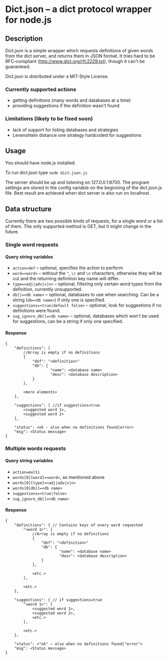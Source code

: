 # Dict.json – a dict protocol wrapper for node.js

## Description ##

Dict.json is a simple wrapper which requests definitions of given words from the dict server, and returns them in JSON format.
It tries hard to be RFC–compliant (http://www.dict.org/rfc2229.txt), though it can't be guaranteed.

Dict.json is distributed under a MIT-Style License.

### Currently supported actions ###
* getting definitions (many words and databases at a time)
* providing suggestions if the definition wasn't found

### Limitations (likely to be fixed soon) ###
* lack of support for listing databases and strategies
* Levenshtein distance one strategy hardcoded for suggestions


## Usage ##

You should have node.js installed.

To run dict.json type `node dict.json.js`

The server should be up and listening on 127.0.0.1:8700.
The program settings are stored in the config variable on the beginning of the dict.json.js file.
Best result are achieved when dict server is also run on localhost.


## Data structure ##

Currently there are two possible kinds of requests, for a single word or a list of them.
The only supported method is GET, but it might change in the future.

### Single word requests ###

#### Query string variables ####
* `action=def` – optional, specifies the action to perform
* `word=<word>` – without the `"`, `\r` and `\n` characters, otherwise they will be cut and the returning definition key name will differ.
* `type=<adj|adv|v|n>` – optional, filtering only certain word types from the definition, currently unsupported.
* `db[]=<db name>` – optional, databases to use when searching. Can be a string (`db=<db name>`) if only one is specified.
* `suggestions=<true|default false>` – optional, look for suggestions if no definitions were found.
* `sug_ignore_db[]=<db name>` – optional, databases which won't be used for suggestions, can be a string if only one specified.

#### Response ####
	{
		"definitions": [
			//Array is empty if no definitions
			{
				"def": "<definition>"
				"db": {
						"name": <database name>
						"desc": <database description>
				}
			},
			
			<more elements>
		],
		
		"suggestions": [ //if suggestions=true
			<suggested word 1>,
			<suggested word 2>
		],
		
		"status": <ok - also when no definitions found|error>
		"msg": <Status message>
	}

### Multiple words requests ###
#### Query string variables ####
* `action=multi`
* `words[0][word]=<word>`, as mentioned above
* `words[0][type]=<adj|adv|v|n>`
* `words[0]db[]=<db name>`
* `suggestions=<true|false>`
* `sug_ignore_db[]=<db name>`
		
#### Response ####
	{
		"definitions": { // Contains keys of every word requested
			"<word 1>": [
				//Array is empty if no definitions
				{
					"def": "<definition>"
					"db": {
							"name": <database name>
							"desc": <database description>
					}
				},
				
				<etc.>
			],
			
			<etc.>
		},
		
		"suggestions": { // if suggestions=true
			"<word 1>": [
				<suggested word 1>,
				<suggested word 2>,
				<etc.>
			],
			
			<etc.>
		},
		
		"status": <"ok" – also when no definitions found|"error">
		"msg": <Status message>
	}